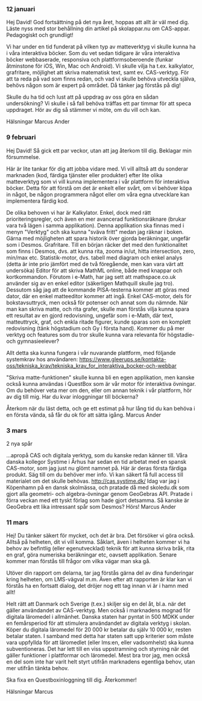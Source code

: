 
### 12 januari

Hej David!
God fortsättning på det nya året, hoppas att allt är väl med dig. Läste nyss med stor behållning din artikel på skolappar.nu om CAS-appar. Pedagogiskt och grundligt!

Vi har under en tid funderat på vilken typ av matteverktyg vi skulle kunna ha i våra interaktiva böcker. Som du vet sedan tidigare är våra interaktiva böcker webbaserade, responsiva och plattformsoberoende (funkar åtminstone för iOS, Win, Mac och Android). Vi skulle vilja ha t.ex. kalkylator, grafritare, möjlighet att skriva matematisk text, samt ev. CAS-verktyg. För att ta reda på vad som finns redan, och vad vi skulle behöva utveckla själva, behövs någon som är expert på området. Då tänker jag förstås på dig!

Skulle du ha tid och lust att på uppdrag av oss göra en sådan undersökning? Vi skulle i så fall behöva träffas ett par timmar för att speca uppdraget. Hör av dig så stämmer vi möte, om du vill och kan.

Hälsningar
Marcus Ander


### 9 februari

Hej David!
Så gick ett par veckor, utan att jag återkom till dig. Beklagar min försummelse. 

Här är lite tankar för dig att jobba vidare med. Vi vill alltså att du sonderar marknaden (kod, färdiga tjänster eller produkter) efter lite olika matteverktyg som vi vill kunna implementera i vår plattform för interaktiva böcker. Detta för att förstå om det är enkelt eller svårt, om vi behöver köpa in något, be någon programmera något eller om våra egna utvecklare kan implementera färdig kod.

De olika behoven vi har är
Kalkylator. Enkel, dock med rätt prioriteringsregler, och även en mer avancerad funktionsräknare (brukar vara två lägen i samma applikation). Denna applikation ska finnas med i menyn "Verktyg" och ska kunna "sväva fritt" medan jag räknar i boken. Gärna med möjligheten att spara historik över gjorda beräkningar, ungefär som i Desmos.
Grafritare. Till en början räcker det med den funktionalitet som finns i Desmos, dvs. att kunna rita, zooma in/ut, hitta intersection, zero, min/max etc.
Statistik-motor, dvs. tabell med diagram och enkel analys (detta är inte prio jämfört med de två föregående, men kan vara värt att undersöka)
Editor för att skriva MathML online, både med knappar och kortkommandon. Förutom i e-Math, har jag sett att mathspace.co.uk använder sig av en enkel editor (säkerligen Mathquill skulle jag tro). Dessutom såg jag att de kommande PISA-testerna kommer att göras med dator, där en enkel matteeditor kommer att ingå.
Enkel CAS-motor, dels för bokstavsuttryck, men också för potenser och annat som du nämnde.
När man kan skriva matte, och rita grafer, skulle man förstås vilja kunna spara ett resultat av en gjord redovisning, ungefär som i e-Math, där text, matteuttryck, graf, och enkla ritade figurer, kunde sparas som en komplett redovisning (tänk högstadium och Gy i första hand).
Kommer du på mer verktyg och features som du tror skulle kunna vara relevanta för högstadie- och gymnasieelever?

Allt detta ska kunna fungera i vår nuvarande plattform, med följande systemkrav hos användaren: https://www.gleerups.se/kontakta-oss/tekniska_krav/tekniska_krav_for_interaktiva_bocker-och-webbar

"Skriva matte-funktionen" skulle kunna bli en egen applikation, men kanske också kunna användas i QuestBox som är vår motor för interaktiva övningar. Om du behöver veta mer om den, eller om annan teknik i vår plattform, hör av dig till mig. Har du kvar inloggningar till böckerna?

Återkom när du läst detta, och ge ett estimat på hur lång tid du kan behöva i en första vända, så får du ok för att sätta igång. 
Marcus Ander



### 3 mars

2 nya spår

...apropå CAS och digitala verktyg, som du kanske redan känner till.
Våra danska kollegor Systime i Århus har sedan en tid arbetat med en spansk CAS-motor, som jag just nu glömt namnet på. Här är deras första färdiga produkt. Säg till om du behöver mer info. Vi kan säkert få full access till materialet om det skulle behövas. http://cas.systime.dk/
Idag var jag i Köpenhamn på en dansk skolmässa, och pratade då med skoledu.dk som gjort alla geometri- och algebra-övningar genom GeoGebras API. Pratade i förra veckan med ett tyskt förlag som hade gjort detsamma. Så kanske är GeoGebra ett lika intressant spår som Desmos?
Hörs!
Marcus Ander



### 11 mars

Hej!
Du tänker säkert för mycket, och det är bra. Det försöker vi göra också. Alltså på helheten, dit vi vill komma. Såklart, även i helheten kommer vi ha behov av befintlig (eller egenutvecklad) teknik för att kunna skriva bråk, rita en graf, göra numeriska beräkningar etc, oavsett applikation. Senare kommer man förstås till frågor om vilka vägar man ska gå.

Utöver din rapport om delarna, tar jag förstås gärna del av dina funderingar kring helheten, om LMS-vägval m.m. Även efter att rapporten är klar kan vi förstås ha en fortsatt dialog, det dröjer nog ett tag innan vi är i hamn med allt!

Helt rätt att Danmark och Sverige (t.ex.) skiljer sig en del åt, bl.a. när det gäller användandet av CAS-verktyg. Men också i marknadens mognad för digitala läromedel i allmänhet. Danska staten har pyntat in 500 MDKK under en femårsperiod för att stimulera användandet av digitala verktyg i skolan. Köper du digitala läromedel för 20 000 kr betalar du själv 10 000 kr, resten betalar staten. I samband med detta har staten satt upp kriterier som måste vara uppfyllda för att läromedlet (eller lms:en, eller vadsomhelst) ska kunna subventioneras. Det har lett till en viss uppstramning och styrning när det gäller funktioner i plattformar och läromedel. Mest bra tror jag, men också en del som inte har varit helt styrt utifrån marknadens egentliga behov, utan mer utifrån tänkta behov.

Ska fixa en Questboxinloggning till dig. Återkommer!

Hälsningar Marcus
